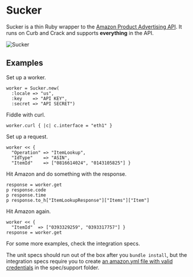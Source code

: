 Sucker
======

Sucker is a thin Ruby wrapper to the [Amazon Product Advertising API](https://affiliate-program.amazon.co.uk/gp/advertising/api/detail/main.html). It runs on Curb and Crack and supports __everything__ in the API.

![Sucker](http://upload.wikimedia.org/wikipedia/en/7/71/Vacuum_cleaner_1910.JPG)

Examples
--------

Set up a worker.

    worker = Sucker.new(
      :locale => "us",
      :key    => "API KEY",
      :secret => "API SECRET")

Fiddle with curl.

    worker.curl { |c| c.interface = "eth1" }

Set up a request.

    worker << {
      "Operation" => "ItemLookup",
      "IdType"    => "ASIN",
      "ItemId"    => ["0816614024", "0143105825"] }

Hit Amazon and do something with the response.

    response = worker.get
    p response.code
    p response.time
    p response.to_h["ItemLookupResponse"]["Items"]["Item"]

Hit Amazon again.

    worker << {
      "ItemId"  => ["0393329259", "0393317757"] }
    response = worker.get

For some more examples, check the integration specs.

The unit specs should run out of the box after you `bundle install`, but the integration specs require you to create [an amazon.yml file with valid credentials](http://github.com/papercavalier/sucker/blob/master/spec/support/amazon.yml.example) in the spec/support folder.
